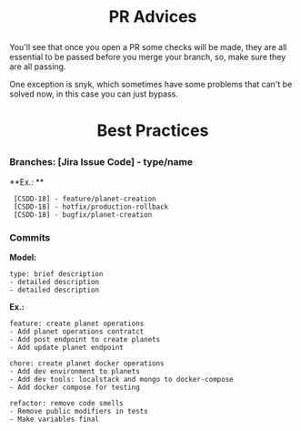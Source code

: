 # <p align="center"> PR Advices </p>

You'll see that once you open a PR some checks will be made, they are all essential to be passed before you merge your branch, so, make sure they are all passing.

One exception is snyk, which sometimes have some problems that can't be solved now, in this case you can just bypass.

# <p align="center"> Best Practices </p>
### Branches: [Jira Issue Code] - type/name
**Ex.: **
  ```
   [CSDD-18] - feature/planet-creation
   [CSDD-18] - hotfix/production-rollback
   [CSDD-18] - bugfix/planet-creation
  ```

### Commits
**Model:**
```
type: brief description
- detailed description
- detailed description
```

**Ex.:**
```
feature: create planet operations
- Add planet operations contratct
- Add post endpoint to create planets
- Add update planet endpoint

chore: create planet docker operations
- Add dev environment to planets
- Add dev tools: localstack and mongo to docker-compose
- Add docker compose for testing

refactor: remove code smells
- Remove public modifiers in tests
- Make variables final
```
